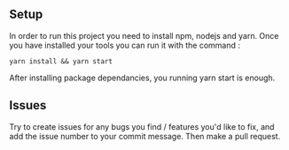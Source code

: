 ## Setup

In order to run this project you need to install npm, nodejs and yarn. Once you have installed your tools you can run it with the command :

    yarn install && yarn start

After installing package dependancies, you running yarn start is enough.

## Issues

Try to create issues for any bugs you find / features you'd like to fix, and add the issue number to your commit message. Then make a pull request.
